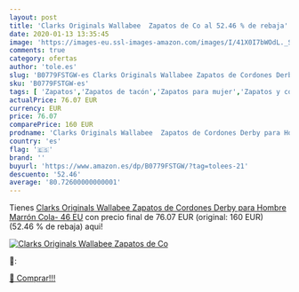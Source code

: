 ```yaml
---
layout: post
title: 'Clarks Originals Wallabee  Zapatos de Co al 52.46 % de rebaja'
date: 2020-01-13 13:35:45
image: 'https://images-eu.ssl-images-amazon.com/images/I/41X0I7bWOdL._SL400_.jpg'
comments: true
category: ofertas
author: 'tole.es'
slug: 'B0779FSTGW-es Clarks Originals Wallabee Zapatos de Cordones Derby para...'
sku: 'B0779FSTGW-es'
tags: [ 'Zapatos','Zapatos de tacón','Zapatos para mujer','Zapatos y complementos','zapatos', ]
actualPrice: 76.07 EUR
currency: EUR
price: 76.07
comparePrice: 160 EUR
prodname: 'Clarks Originals Wallabee  Zapatos de Cordones Derby para Hombre  Marrón  Cola-   46 EU'
country: 'es'
flag: '🇪🇸'
brand: ''
buyurl: 'https://www.amazon.es/dp/B0779FSTGW/?tag=tolees-21'
descuento: '52.46'
average: '80.72600000000001'
---
```


Tienes [Clarks Originals Wallabee  Zapatos de Cordones Derby para Hombre  Marrón  Cola-   46 EU](https://www.amazon.es/dp/B0779FSTGW/?tag=tolees-21) con precio final de  76.07 EUR (original: 160 EUR) (52.46 %  de rebaja) aqui!

[![Clarks Originals Wallabee  Zapatos de Co](https://images-eu.ssl-images-amazon.com/images/I/41X0I7bWOdL._SL400_.jpg)](https://www.amazon.es/dp/B0779FSTGW/?tag=tolees-21)

🔎:


[🛒 Comprar!!!](https://www.amazon.es/dp/B0779FSTGW/?tag=tolees-21)
